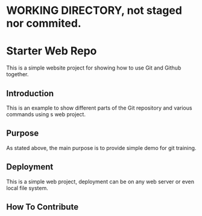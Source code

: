 # WORKING DIRECTORY, not staged nor commited.

# Starter Web Repo

This is a simple website project for showing how to use Git and Github together.

## Introduction

This is an example to show different parts of the Git repository and various commands using s web project.

## Purpose

As stated above, the main purpose is to provide simple demo for git training.

## Deployment

This is a simple web project, deployment can be on any web server or even local file system.

## How To Contribute
